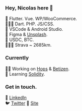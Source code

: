 ### Hey, Nicolas here 👋

🤖 Flutter. Vue. WP/WooCommerce.<br>
👨🏽‍💻 Dart. PHP. JS/CSS.<br>
🧰 VSCode & Android Studio.<br>
🎨 Figma & [Unsplash](https://unsplash.com/es/@minimo_io).<br>
🦄 USDC, BTC.<br>
🚴🏼‍♂️ Strava ~ 2685km.<br>

### Currently
👨‍💻 Working on [Hops](https://hops.uy) & [Betizen](https://betizen.org).<br>
📖 Learning [Solidity](https://soliditylang.org/).

### Get in touch.
💼 [LinkedIn](https://www.linkedin.com/in/nicolas-erramuspe/)<br>
🐦 [Twitter](https://twitter.com/minimo_io)
🚀 [Site](https://minimo.io)<br>
